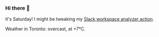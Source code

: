 ### Hi there :wave:

It's Saturday! I might be tweaking my [Slack workspace analyzer action](https://github.com/bewuethr/slack-analyzer).

Weather in Toronto: overcast, at +7°C.
